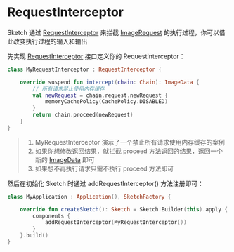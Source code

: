 # RequestInterceptor

Sketch 通过 [RequestInterceptor] 来拦截 [ImageRequest] 的执行过程，你可以借此改变执行过程的输入和输出

先实现 [RequestInterceptor] 接口定义你的 RequestInterceptor：

```kotlin
class MyRequestInterceptor : RequestInterceptor {

    override suspend fun intercept(chain: Chain): ImageData {
        // 所有请求禁止使用内存缓存
        val newRequest = chain.request.newRequest {
            memoryCachePolicy(CachePolicy.DISABLED)
        }
        return chain.proceed(newRequest)
    }
}
```

> 1. MyRequestInterceptor 演示了一个禁止所有请求使用内存缓存的案例
> 2. 如果你想修改返回结果，就拦截 proceed 方法返回的结果，返回一个新的 [ImageData] 即可
> 3. 如果想不再执行请求只需不执行 proceed 方法即可

然后在初始化 Sketch 时通过 addRequestInterceptor() 方法注册即可：

```kotlin
class MyApplication : Application(), SketchFactory {

    override fun createSketch(): Sketch = Sketch.Builder(this).apply {
        components {
            addRequestInterceptor(MyRequestInterceptor())
        }
    }.build()
}
```

[RequestInterceptor]: ../../sketch/src/main/java/com/github/panpf/sketch/request/RequestInterceptor.kt

[ImageRequest]: ../../sketch/src/main/java/com/github/panpf/sketch/request/ImageRequest.kt

[ImageResult]: ../../sketch/src/main/java/com/github/panpf/sketch/request/ImageResult.kt

[ImageData]: ../../sketch/src/main/java/com/github/panpf/sketch/request/ImageData.kt